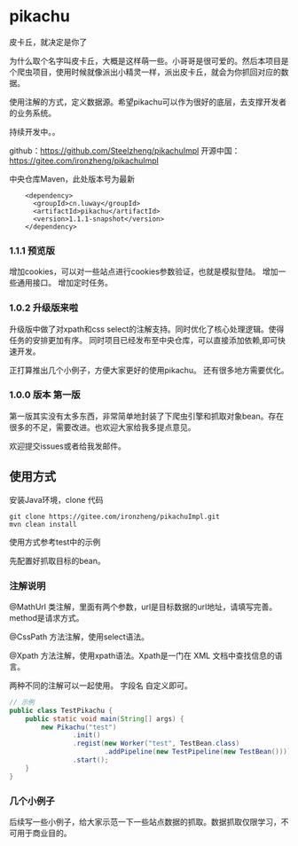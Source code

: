 # pikachu
皮卡丘，就决定是你了

为什么取个名字叫皮卡丘，大概是这样萌一些。小哥哥是很可爱的。然后本项目是个爬虫项目，使用时候就像派出小精灵一样，派出皮卡丘，就会为你抓回对应的数据。

使用注解的方式，定义数据源。希望pikachu可以作为很好的底层，去支撑开发者的业务系统。

持续开发中。。

github：https://github.com/Steelzheng/pikachuImpl
开源中国：https://gitee.com/ironzheng/pikachuImpl

中央仓库Maven，此处版本号为最新
```$xml
    <dependency>
      <groupId>cn.luway</groupId>
      <artifactId>pikachu</artifactId>
      <version>1.1.1-snapshot</version>
    </dependency>
```

### 1.1.1 预览版
增加cookies，可以对一些站点进行cookies参数验证，也就是模拟登陆。
增加一些通用接口。
增加定时任务。

### 1.0.2 升级版来啦
升级版中做了对xpath和css select的注解支持。同时优化了核心处理逻辑。使得任务的安排更加有序。
同时项目已经发布至中央仓库，可以直接添加依赖,即可快速开发。

正打算推出几个小例子，方便大家更好的使用pikachu。
还有很多地方需要优化。


### 1.0.0 版本 第一版

第一版其实没有太多东西，非常简单地封装了下爬虫引擎和抓取对象bean。存在很多的不足，需要改进。也欢迎大家给我多提点意见。

欢迎提交issues或者给我发邮件。

## 使用方式
安装Java环境，clone 代码 
```$xslt
git clone https://gitee.com/ironzheng/pikachuImpl.git
mvn clean install 
```

使用方式参考test中的示例

先配置好抓取目标的bean。

### 注解说明
@MathUrl 类注解，里面有两个参数，url是目标数据的url地址，请填写完善。method是请求方式。

@CssPath 方法注解，使用select语法。 

@Xpath 方法注解，使用xpath语法。Xpath是一门在 XML 文档中查找信息的语言。

两种不同的注解可以一起使用。
字段名 自定义即可。

```java
// 示例
public class TestPikachu {
    public static void main(String[] args) {
        new Pikachu("test")
                .init()
                .regist(new Worker("test", TestBean.class)
                        .addPipeline(new TestPipeline(new TestBean())))
                .start();
    }
}
```

### 几个小例子

后续写一些小例子，给大家示范一下一些站点数据的抓取。数据抓取仅限学习，不可用于商业目的。
